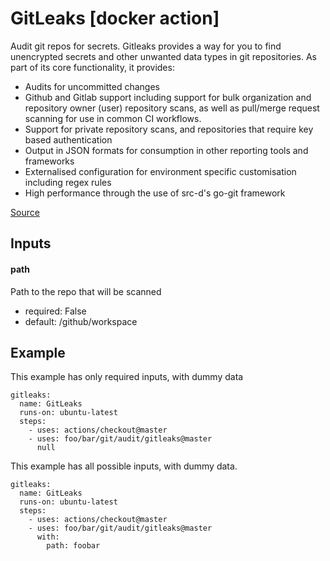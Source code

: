 # GitLeaks [docker action]

Audit git repos for secrets. Gitleaks provides a way for you to find unencrypted secrets and other unwanted data types in git repositories. As part of its core functionality, it provides:

- Audits for uncommitted changes
- Github and Gitlab support including support for bulk organization and repository owner (user) repository scans, as well as pull/merge request scanning for use in common CI workflows.
- Support for private repository scans, and repositories that require key based authentication
- Output in JSON formats for consumption in other reporting tools and frameworks
- Externalised configuration for environment specific customisation including regex rules
- High performance through the use of src-d's go-git framework

[Source](https://github.com/zricethezav/gitleaks)


## Inputs

#### path

Path to the repo that will be scanned

- required: False
- default: /github/workspace



## Example

This example has only required inputs, with dummy data

    gitleaks:
      name: GitLeaks
      runs-on: ubuntu-latest
      steps:
        - uses: actions/checkout@master
        - uses: foo/bar/git/audit/gitleaks@master
          null


This example has all possible inputs, with dummy data.

    gitleaks:
      name: GitLeaks
      runs-on: ubuntu-latest
      steps:
        - uses: actions/checkout@master
        - uses: foo/bar/git/audit/gitleaks@master
          with:
            path: foobar
